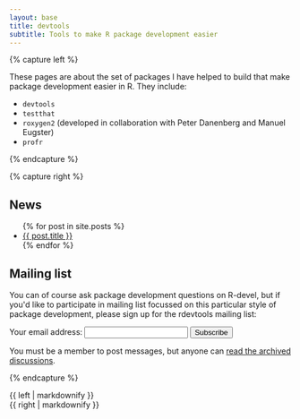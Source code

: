 ```yaml
---
layout: base
title: devtools
subtitle: Tools to make R package development easier
---
```


{% capture left %}

These pages are about the set of packages I have helped to build that make package development easier in R. They include:

* `devtools`
* `testthat`
* `roxygen2` (developed in collaboration with Peter Danenberg and Manuel Eugster)
* `profr`

{% endcapture %}

{% capture right %}

## News

<ul>
{% for post in site.posts %}
  <li><a href="{{ post.url }}">{{ post.title }}</a></li>
{% endfor %}
</ul>

## Mailing list

You can of course ask package development questions on R-devel, but if you'd like to participate in mailing list focussed on this particular style of package development, please sign up for the rdevtools mailing list:

<form action="http://groups.google.com/group/rdevtools/boxsubscribe">
  Your email address: <input type="text" name="email" /> <input type="submit" value="Subscribe" />
</form>

You must be a member to post messages, but anyone can [read the archived discussions](http://groups.google.com/group/rdevtools).

{% endcapture %}

<div class="ten columns">
  {{ left | markdownify }}
</div>
<div class="five columns offset-by-one">
  <div class="sidebar">
  {{ right | markdownify  }}
  </div>
</div>
